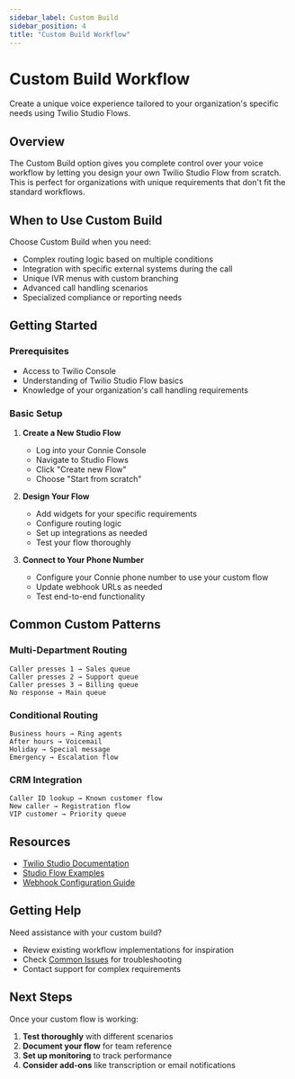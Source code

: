 ```yaml
---
sidebar_label: Custom Build
sidebar_position: 4
title: "Custom Build Workflow"
---
```


# Custom Build Workflow

Create a unique voice experience tailored to your organization's specific needs using Twilio Studio Flows.

## Overview

The Custom Build option gives you complete control over your voice workflow by letting you design your own Twilio Studio Flow from scratch. This is perfect for organizations with unique requirements that don't fit the standard workflows.

## When to Use Custom Build

Choose Custom Build when you need:

- Complex routing logic based on multiple conditions
- Integration with specific external systems during the call
- Unique IVR menus with custom branching
- Advanced call handling scenarios
- Specialized compliance or reporting needs

## Getting Started

### Prerequisites

- Access to Twilio Console
- Understanding of Twilio Studio Flow basics
- Knowledge of your organization's call handling requirements

### Basic Setup

1. **Create a New Studio Flow**
   - Log into your Connie Console
   - Navigate to Studio Flows
   - Click "Create new Flow"
   - Choose "Start from scratch"

2. **Design Your Flow**
   - Add widgets for your specific requirements
   - Configure routing logic
   - Set up integrations as needed
   - Test your flow thoroughly

3. **Connect to Your Phone Number**
   - Configure your Connie phone number to use your custom flow
   - Update webhook URLs as needed
   - Test end-to-end functionality

## Common Custom Patterns

### Multi-Department Routing
```
Caller presses 1 → Sales queue
Caller presses 2 → Support queue  
Caller presses 3 → Billing queue
No response → Main queue
```

### Conditional Routing
```
Business hours → Ring agents
After hours → Voicemail
Holiday → Special message
Emergency → Escalation flow
```

### CRM Integration
```
Caller ID lookup → Known customer flow
New caller → Registration flow
VIP customer → Priority queue
```

## Resources

- [Twilio Studio Documentation](https://www.twilio.com/docs/studio)
- [Studio Flow Examples](https://www.twilio.com/docs/studio/user-guide)
- [Webhook Configuration Guide](https://www.twilio.com/docs/usage/webhooks)

## Getting Help

Need assistance with your custom build?

- Review existing workflow implementations for inspiration
- Check [Common Issues](../troubleshooting) for troubleshooting
- Contact support for complex requirements

## Next Steps

Once your custom flow is working:

1. **Test thoroughly** with different scenarios
2. **Document your flow** for team reference  
3. **Set up monitoring** to track performance
4. **Consider add-ons** like transcription or email notifications